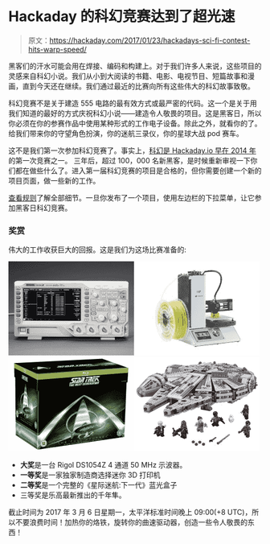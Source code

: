 # Hackaday 的科幻竞赛达到了超光速

> 原文：<https://hackaday.com/2017/01/23/hackadays-sci-fi-contest-hits-warp-speed/>

黑客们的汗水可能会用在焊接、编码和构建上。对于我们许多人来说，这些项目的灵感来自科幻小说。我们从小到大阅读的书籍、电影、电视节目、短篇故事和漫画，直到今天还在继续。我们通过最近的比赛向所有这些伟大的科幻故事致敬。

科幻竞赛不是关于建造 555 电路的最有效方式或最严密的代码。这一个是关于用我们知道的最好的方式庆祝科幻小说——建造令人敬畏的项目。这是黑客日，所以你必须在你的参赛作品中使用某种形式的工作电子设备。除此之外，就看你的了。给我们带来你的守望角色扮演，你的迷航三录仪，你的星球大战 pod 赛车。

这不是我们第一次参加科幻竞赛了。事实上，[科幻是 Hackaday.io 早在 2014 年](https://hackaday.io/page/276-sci-fi-contest-on-hackaday-projects)的第一次竞赛之一。
三年后，超过 100，000 名新黑客，是时候重新审视一下你们都在做些什么了。进入第一届科幻竞赛的项目是合格的，但你需要创建一个新的项目页面，做一些新的工作。

[查看规则](https://hackaday.io/contest/19541-hackadays-2017-sci-fi-contest)了解全部细节。一旦你发布了一个项目，使用左边栏的下拉菜单，让它参加黑客日科幻竞赛。

### 奖赏

伟大的工作收获巨大的回报。这是我们为这场比赛准备的:

![](img/068ea621615ea1b2b54f68e796b33ab5.png)![](img/11fbe5f28b77ff61c0c428ba07186894.png)![](img/f63e367bd15020aa23c92c84806f8569.png)![](img/6134a78f764f72476f917beab7996dec.png)

*   **大奖**是一台 Rigol DS1054Z 4 通道 50 MHz 示波器。
*   **一等奖**是一家独家制造商选择迷你 3D 打印机
*   **二等奖**是一个完整的《星际迷航:下一代》蓝光盒子
*   三等奖是乐高最新推出的千年隼。

截止时间为 2017 年 3 月 6 日星期一，太平洋标准时间晚上 09:00(+8 UTC)，所以不要浪费时间！加热你的烙铁，旋转你的曲速驱动器，创造一些令人敬畏的东西！